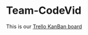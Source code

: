 # Team-CodeVid

This is our [Trello KanBan board](https://trello.com/b/RNcvphoe/codevid-final-project)